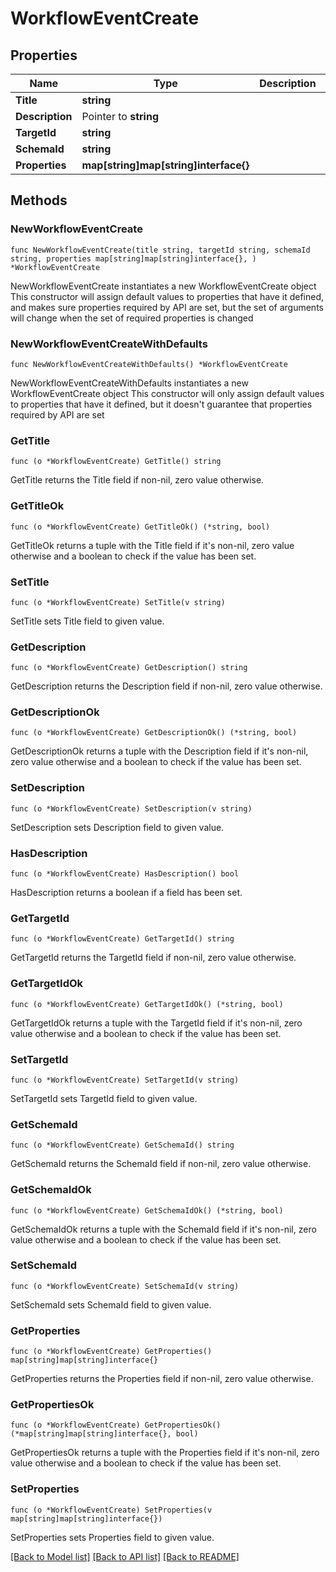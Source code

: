 # WorkflowEventCreate

## Properties

Name | Type | Description | Notes
------------ | ------------- | ------------- | -------------
**Title** | **string** |  | 
**Description** | Pointer to **string** |  | [optional] 
**TargetId** | **string** |  | 
**SchemaId** | **string** |  | 
**Properties** | **map[string]map[string]interface{}** |  | 

## Methods

### NewWorkflowEventCreate

`func NewWorkflowEventCreate(title string, targetId string, schemaId string, properties map[string]map[string]interface{}, ) *WorkflowEventCreate`

NewWorkflowEventCreate instantiates a new WorkflowEventCreate object
This constructor will assign default values to properties that have it defined,
and makes sure properties required by API are set, but the set of arguments
will change when the set of required properties is changed

### NewWorkflowEventCreateWithDefaults

`func NewWorkflowEventCreateWithDefaults() *WorkflowEventCreate`

NewWorkflowEventCreateWithDefaults instantiates a new WorkflowEventCreate object
This constructor will only assign default values to properties that have it defined,
but it doesn't guarantee that properties required by API are set

### GetTitle

`func (o *WorkflowEventCreate) GetTitle() string`

GetTitle returns the Title field if non-nil, zero value otherwise.

### GetTitleOk

`func (o *WorkflowEventCreate) GetTitleOk() (*string, bool)`

GetTitleOk returns a tuple with the Title field if it's non-nil, zero value otherwise
and a boolean to check if the value has been set.

### SetTitle

`func (o *WorkflowEventCreate) SetTitle(v string)`

SetTitle sets Title field to given value.


### GetDescription

`func (o *WorkflowEventCreate) GetDescription() string`

GetDescription returns the Description field if non-nil, zero value otherwise.

### GetDescriptionOk

`func (o *WorkflowEventCreate) GetDescriptionOk() (*string, bool)`

GetDescriptionOk returns a tuple with the Description field if it's non-nil, zero value otherwise
and a boolean to check if the value has been set.

### SetDescription

`func (o *WorkflowEventCreate) SetDescription(v string)`

SetDescription sets Description field to given value.

### HasDescription

`func (o *WorkflowEventCreate) HasDescription() bool`

HasDescription returns a boolean if a field has been set.

### GetTargetId

`func (o *WorkflowEventCreate) GetTargetId() string`

GetTargetId returns the TargetId field if non-nil, zero value otherwise.

### GetTargetIdOk

`func (o *WorkflowEventCreate) GetTargetIdOk() (*string, bool)`

GetTargetIdOk returns a tuple with the TargetId field if it's non-nil, zero value otherwise
and a boolean to check if the value has been set.

### SetTargetId

`func (o *WorkflowEventCreate) SetTargetId(v string)`

SetTargetId sets TargetId field to given value.


### GetSchemaId

`func (o *WorkflowEventCreate) GetSchemaId() string`

GetSchemaId returns the SchemaId field if non-nil, zero value otherwise.

### GetSchemaIdOk

`func (o *WorkflowEventCreate) GetSchemaIdOk() (*string, bool)`

GetSchemaIdOk returns a tuple with the SchemaId field if it's non-nil, zero value otherwise
and a boolean to check if the value has been set.

### SetSchemaId

`func (o *WorkflowEventCreate) SetSchemaId(v string)`

SetSchemaId sets SchemaId field to given value.


### GetProperties

`func (o *WorkflowEventCreate) GetProperties() map[string]map[string]interface{}`

GetProperties returns the Properties field if non-nil, zero value otherwise.

### GetPropertiesOk

`func (o *WorkflowEventCreate) GetPropertiesOk() (*map[string]map[string]interface{}, bool)`

GetPropertiesOk returns a tuple with the Properties field if it's non-nil, zero value otherwise
and a boolean to check if the value has been set.

### SetProperties

`func (o *WorkflowEventCreate) SetProperties(v map[string]map[string]interface{})`

SetProperties sets Properties field to given value.



[[Back to Model list]](../README.md#documentation-for-models) [[Back to API list]](../README.md#documentation-for-api-endpoints) [[Back to README]](../README.md)


